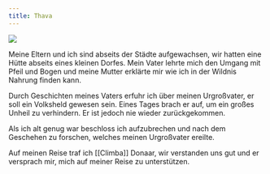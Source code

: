 ```yaml
---
title: Thava
---
```


![](https://s3.amazonaws.com/files.d20.io/images/186333902/eBBgePj6F4sW13vHs1_0GA/max.png?1608385021)

Meine Eltern und ich sind abseits der Städte aufgewachsen, wir hatten eine Hütte abseits eines kleinen Dorfes. Mein Vater lehrte mich den Umgang mit Pfeil und Bogen und meine Mutter erklärte mir wie ich in der Wildnis Nahrung finden kann. 

Durch Geschichten meines Vaters erfuhr ich über meinen Urgroßvater, er soll ein Volksheld gewesen sein. Eines Tages brach er auf, um ein großes Unheil zu verhindern. Er ist jedoch nie wieder zurückgekommen.

Als ich alt genug war beschloss ich aufzubrechen und nach dem Geschehen zu forschen, welches meinen Urgroßvater ereilte.

Auf meinen Reise traf ich [[Climba]] Donaar, wir verstanden uns gut und er versprach mir, mich auf meiner Reise zu unterstützen.